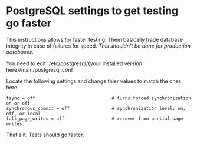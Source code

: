 PostgreSQL settings to get testing go faster
============================================

This instructions allows for faster testing. Them basically trade database integrity in case of failures for speed. *This shouldn't be done for production databases.*

You need to edit `/etc/postgresql/{your installed version here}/main/postgresql.conf

Locate the following settings and change thier values to match the ones here
```
fsync = off                             # turns forced synchronization on or off
synchronous_commit = off                # synchronization level; on, off, or local
full_page_writes = off                  # recover from partial page writes
```

That's it. Tests should go faster.
